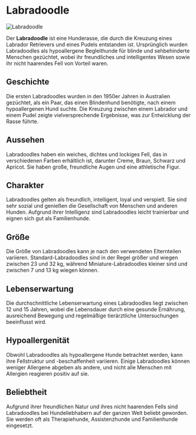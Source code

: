 # Labradoodle

![Labradoodle](https://upload.wikimedia.org/wikipedia/commons/thumb/3/34/AustralianLabradoodle.jpg/320px-AustralianLabradoodle.jpg)

Der **Labradoodle** ist eine Hunderasse, die durch die Kreuzung eines Labrador Retrievers und eines Pudels entstanden ist. Ursprünglich wurden Labradoodles als hypoallergene Begleithunde für blinde und sehbehinderte Menschen gezüchtet, wobei ihr freundliches und intelligentes Wesen sowie ihr nicht haarendes Fell von Vorteil waren.

## Geschichte

Die ersten Labradoodles wurden in den 1950er Jahren in Australien gezüchtet, als ein Paar, das einen Blindenhund benötigte, nach einem hypoallergenen Hund suchte. Die Kreuzung zwischen einem Labrador und einem Pudel zeigte vielversprechende Ergebnisse, was zur Entwicklung der Rasse führte.

## Aussehen

Labradoodles haben ein weiches, dichtes und lockiges Fell, das in verschiedenen Farben erhältlich ist, darunter Creme, Braun, Schwarz und Apricot. Sie haben große, freundliche Augen und eine athletische Figur.

## Charakter

Labradoodles gelten als freundlich, intelligent, loyal und verspielt. Sie sind sehr sozial und genießen die Gesellschaft von Menschen und anderen Hunden. Aufgrund ihrer Intelligenz sind Labradoodles leicht trainierbar und eignen sich gut als Familienhunde.

## Größe

Die Größe von Labradoodles kann je nach den verwendeten Elternteilen variieren. Standard-Labradoodles sind in der Regel größer und wiegen zwischen 23 und 32 kg, während Miniature-Labradoodles kleiner sind und zwischen 7 und 13 kg wiegen können.

## Lebenserwartung

Die durchschnittliche Lebenserwartung eines Labradoodles liegt zwischen 12 und 15 Jahren, wobei die Lebensdauer durch eine gesunde Ernährung, ausreichend Bewegung und regelmäßige tierärztliche Untersuchungen beeinflusst wird.

## Hypoallergenität

Obwohl Labradoodles als hypoallergene Hunde betrachtet werden, kann ihre Fellstruktur und -beschaffenheit variieren. Einige Labradoodles können weniger Allergene abgeben als andere, und nicht alle Menschen mit Allergien reagieren positiv auf sie.

## Beliebtheit

Aufgrund ihrer freundlichen Natur und ihres nicht haarenden Fells sind Labradoodles bei Hundeliebhabern auf der ganzen Welt beliebt geworden. Sie werden oft als Therapiehunde, Assistenzhunde und Familienhunde eingesetzt.

